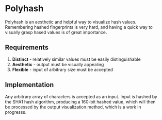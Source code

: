 Polyhash
========

Polyhash is an aesthetic and helpful way to visualize hash values. Remembering hashed fingerprints is very hard, and having a quick way to visually grasp hased values is of great importance.

Requirements
------------

  1. **Distinct** - relatively similar values must be easily distinguishable
  2. **Aesthetic** - output must be visually appealing
  3. **Flexible** - input of arbitrary size must be accepted

Implementation
--------------

Any arbitrary array of characters is accepted as an input. Input is hashed by the SHA1 hash algorithm, producing a 160-bit hashed value, which will then be processed by the output visualization method, which is a work in progresss.

